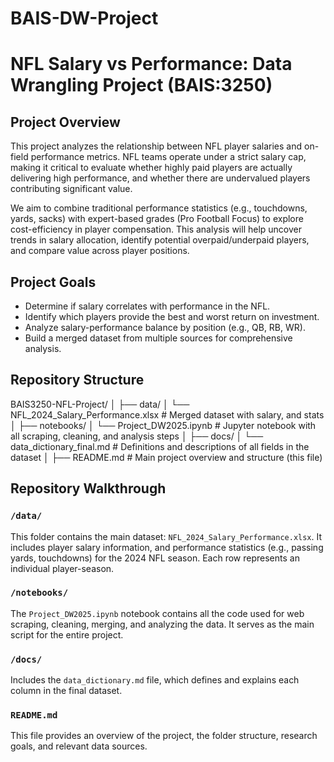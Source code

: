 # BAIS-DW-Project
# NFL Salary vs Performance: Data Wrangling Project (BAIS:3250)

## Project Overview

This project analyzes the relationship between NFL player salaries and on-field performance metrics. NFL teams operate under a strict salary cap, making it critical to evaluate whether highly paid players are actually delivering high performance, and whether there are undervalued players contributing significant value.

We aim to combine traditional performance statistics (e.g., touchdowns, yards, sacks) with expert-based grades (Pro Football Focus) to explore cost-efficiency in player compensation. This analysis will help uncover trends in salary allocation, identify potential overpaid/underpaid players, and compare value across player positions.

## Project Goals

- Determine if salary correlates with performance in the NFL.
- Identify which players provide the best and worst return on investment.
- Analyze salary-performance balance by position (e.g., QB, RB, WR).
- Build a merged dataset from multiple sources for comprehensive analysis.

## Repository Structure
BAIS3250-NFL-Project/
│
├── data/
│ └── NFL_2024_Salary_Performance.xlsx # Merged dataset with salary, and stats
│
├── notebooks/
│ └── Project_DW2025.ipynb # Jupyter notebook with all scraping, cleaning, and analysis steps
│
├── docs/
│ └── data_dictionary_final.md # Definitions and descriptions of all fields in the dataset
│
├── README.md # Main project overview and structure (this file)

## Repository Walkthrough

### `/data/`
This folder contains the main dataset: `NFL_2024_Salary_Performance.xlsx`. It includes player salary information, and performance statistics (e.g., passing yards, touchdowns) for the 2024 NFL season. Each row represents an individual player-season.

### `/notebooks/`
The `Project_DW2025.ipynb` notebook contains all the code used for web scraping, cleaning, merging, and analyzing the data. It serves as the main script for the entire project.

### `/docs/`
Includes the `data_dictionary.md` file, which defines and explains each column in the final dataset.

### `README.md`
This file provides an overview of the project, the folder structure, research goals, and relevant data sources.
